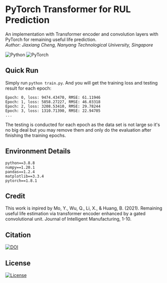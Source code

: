 # PyTorch Transformer for RUL Prediction
An implementation with Transformer encoder and convolution layers with PyTorch for remaining useful life prediction.   
_Author: Jiaxiang Cheng, Nanyang Technological University, Singapore_

<img alt="Python" src="https://img.shields.io/badge/python-%2314354C.svg?style=for-the-badge&logo=python&logoColor=white"/> <img alt="PyTorch" src="https://img.shields.io/badge/PyTorch-%23EE4C2C.svg?style=for-the-badge&logo=PyTorch&logoColor=white" />

## Quick Run
Simply run `python train.py`. And you will get the training loss and testing result for each epoch:
```
Epoch: 0, loss: 9474.43470, RMSE: 61.11946
Epoch: 1, loss: 5858.27227, RMSE: 46.03318
Epoch: 2, loss: 3208.53410, RMSE: 29.78244
Epoch: 3, loss: 1310.71390, RMSE: 22.94705
...
```
The testing is conducted for each epoch as the data set is not large so it's no big deal but you may remove them and only do the evaluation after finishing the training epochs.

## Environment Details
```
python==3.8.8
numpy==1.20.1
pandas==1.2.4
matplotlib==3.3.4
pytorch==1.8.1
```

## Credit
This work is inpired by Mo, Y., Wu, Q., Li, X., & Huang, B. (2021). Remaining useful life estimation via transformer encoder enhanced by a gated convolutional unit. Journal of Intelligent Manufacturing, 1-10.

## Citation
[![DOI](https://zenodo.org/badge/365902211.svg)](https://zenodo.org/badge/latestdoi/365902211)

## License
[![License](https://img.shields.io/badge/License-Apache%202.0-blue.svg)](https://opensource.org/licenses/Apache-2.0)
